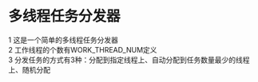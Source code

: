 # 多线程任务分发器  
1 这是一个简单的多线程任务分发器  
2 工作线程的个数有WORK_THREAD_NUM定义  
3 分发任务的方式有3种：分配到指定线程上、自动分配到任务数量最少的线程上、随机分配  
